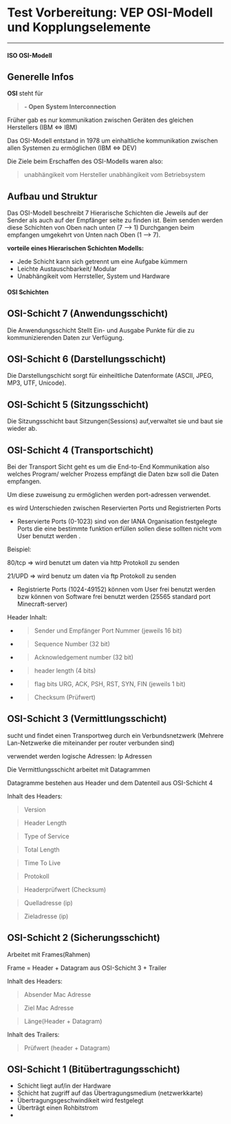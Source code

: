 # Test Vorbereitung: VEP OSI-Modell und Kopplungselemente

-------

#### ISO OSI-Modell

## Generelle Infos

**OSI** steht für
> **- Open System Interconnection**

Früher gab es nur kommunikation zwischen Geräten des gleichen Herstellers (IBM <=> IBM)

Das OSI-Modell entstand in 1978 um einhaltliche kommunikation zwischen allen Systemen zu ermöglichen (IBM <=> DEV)

Die Ziele beim Erschaffen des OSI-Modells waren also:

> unabhängikeit vom Hersteller 
> unabhängikeit vom Betriebsystem


## Aufbau und Struktur

Das OSI-Modell beschreibt 7 Hierarische  Schichten die Jeweils auf der Sender als auch auf der Empfänger seite zu finden ist. Beim senden werden diese Schichten von Oben nach unten (7 --> 1) Durchgangen beim empfangen umgekehrt  von Unten nach Oben (1 --> 7).

**vorteile eines Hierarischen Schichten Modells:**

- Jede Schicht kann sich getrennt um eine Aufgabe kümmern 
- Leichte Austauschbarkeit/ Modular 
- Unabhängikeit vom Herrsteller, System und Hardware

#### OSI Schichten 

## OSI-Schicht 7 (Anwendungsschicht)

Die Anwendungsschicht Stellt Ein- und Ausgabe Punkte für die zu kommunizierenden Daten zur Verfügung.

## OSI-Schicht 6 (Darstellungsschicht)

Die Darstellungschicht sorgt für einheiltliche Datenformate (ASCII, JPEG, MP3, UTF, Unicode).

## OSI-Schicht 5 (Sitzungsschicht)

Die Sitzungsschicht baut Sitzungen(Sessions) auf,verwaltet sie und baut sie wieder ab.

## OSI-Schicht 4 (Transportschicht)

Bei der Transport Sicht geht es um die End-to-End Kommunikation also welches Program/ welcher Prozess empfängt die Daten bzw soll die Daten empfangen.

Um diese zuweisung zu ermöglichen werden port-adressen verwendet.

es wird Unterschieden zwischen Reservierten Ports und Registrierten Ports 

- Reservierte Ports (0-1023) sind von der IANA Organisation festgelegte Ports die eine bestimmte funktion erfüllen sollen diese sollten nicht vom User benutzt werden .

Beispiel:

80/tcp => wird benutzt um daten via http Protokoll zu senden

21/UPD => wird benutz um daten via ftp Protokoll zu senden

- Registrierte Ports (1024-49152) können vom User frei benutzt werden bzw können von Software frei benutzt werden (25565 standard port Minecraft-server)


Header Inhalt:
 - > Sender und Empfänger Port Nummer (jeweils 16 bit)
 - > Sequence Number (32 bit)
 - > Acknowledgement number (32 bit)
 - > header length (4 bits)
 - > flag bits URG, ACK, PSH, RST, SYN, FIN (jeweils 1 bit)
 - > Checksum (Prüfwert)

## OSI-Schicht 3 (Vermittlungsschicht)
sucht und findet einen Transportweg durch ein Verbundsnetzwerk (Mehrere Lan-Netzwerke die miteinander per router verbunden sind)

verwendet werden logische Adressen: Ip Adressen

Die Vermittlungsschicht arbeitet mit Datagrammen

Datagramme bestehen aus Header und dem Datenteil
aus OSI-Schicht 4 

Inhalt des Headers:

> Version

> Header Length

> Type of Service 

> Total Length

> Time To Live 

> Protokoll

> Headerprüfwert (Checksum)

> Quelladresse (ip)

> Zieladresse (ip)

## OSI-Schicht 2 (Sicherungsschicht)

Arbeitet mit Frames(Rahmen)

Frame = Header + Datagram aus OSI-Schicht 3 + Trailer

Inhalt des Headers:

> Absender Mac Adresse 

> Ziel Mac Adresse 

> Länge(Header + Datagram)

Inhalt des Trailers:

> Prüfwert (header + Datagram)

## OSI-Schicht 1 (Bitübertragungsschicht)

- Schicht liegt auf/in der Hardware
- Schicht hat zugriff auf das Übertragungsmedium (netzwerkkarte)
- Übertragungsgeschwindikeit wird festgelegt
- Überträgt einen Rohbitstrom 
- 


